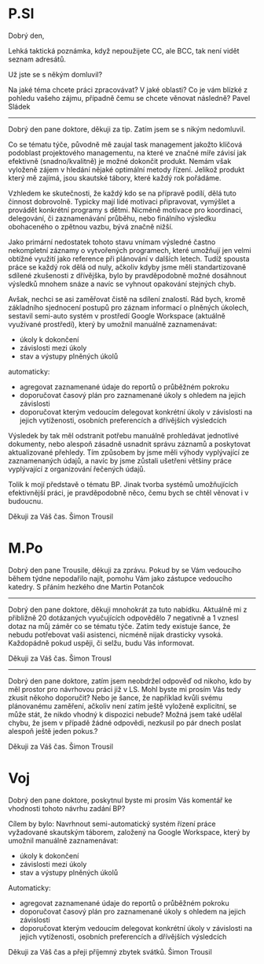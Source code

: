 
# P.Sl
Dobrý den,

Lehká taktická poznámka, když nepoužijete CC, ale BCC, tak není vidět seznam adresátů.

Už jste se s někým domluvil?

Na jaké téma chcete práci zpracovávat? V jaké oblasti? Co je vám blízké z pohledu vašeho zájmu, případně čemu se chcete věnovat následně?
Pavel Sládek

---
Dobrý den pane doktore,
děkuji za tip.
Zatím jsem se s nikým nedomluvil.

Co se tématu týče, původně mě zaujal task management jakožto klíčová podoblast projektového managementu, na které ve značné míře závisí jak efektivně (snadno/kvalitně) je možné dokončit produkt.
Nemám však vyloženě zájem v hledání nějaké optimální metody řízení. Jelikož produkt který mě zajímá, jsou skautské tábory, které každý rok pořádáme. 

Vzhledem ke skutečnosti, že každý kdo se na přípravě podílí, dělá tuto činnost dobrovolně. Typicky mají lidé motivaci připravovat, vymýšlet a provádět konkrétní programy s dětmi. Nicméně motivace pro koordinaci, delegování, či zaznamenávání průběhu, nebo finálního výsledku obohaceného o zpětnou vazbu, bývá značně nižší. 

Jako primární nedostatek tohoto stavu vnímam výsledné častno nekompletní záznamy o vytvořených programech, které umožňují jen velmi obtížné využití jako reference při plánování v dalších letech. Tudíž spousta práce se každý rok dělá od nuly, ačkoliv kdyby jsme měli standartizovaně sdílené zkušenosti z dřívějška, bylo by pravděpodobně možné dosáhnout výsledků mnohem snáze a navíc se vyhnout opakování stejných chyb. 

Avšak, nechci se asi zaměřovat čistě na sdílení znalostí. Rád bych, kromě základního sjednocení postupů pro záznam informací o plněných úkolech, sestavil semi-auto systém v prostředí Google Workspace (aktuálně využívané prostředí), který by umožnil 
manuálně zaznamenávat:
- úkoly k dokončení
- závislosti mezi úkoly
- stav a výstupy plněných úkolů

automaticky:
- agregovat zaznamenané údaje do reportů o průběžném pokroku
- doporučovat časový plán pro zaznamenané úkoly s ohledem na jejich závislosti
- doporučovat kterým vedoucím delegovat konkrétní úkoly v závislosti na jejich vytíženosti, osobních preferencích a dřívějších výsledcích

Výsledek by tak měl odstranit potřebu manuálně prohledávat jednotlivé dokumenty, nebo alespoň zásadně usnadnit správu záznamů a poskytovat aktualizované přehledy. Tím způsobem by jsme měli výhody vyplývající ze zaznamenaných údajů, a navíc by jsme zůstali ušetřeni většiny práce vyplývající z organizování řečených údajů.

Tolik k mojí představě o tématu BP.
Jinak tvorba systémů umožňujících efektivnější práci, je pravděpodobně něco, čemu bych se chtěl věnovat i v budoucnu.

Děkuji za Váš čas.
Šimon Trousil
# M.Po
Dobrý den pane Trousile, 
děkuji za zprávu. Pokud by se Vám vedoucího během týdne nepodařilo najít, pomohu Vám jako zástupce vedoucího katedry. 
S přáním hezkého dne
Martin Potančok

---
Dobrý den pane doktore,
děkuji mnohokrát za tuto nabídku.
Aktuálně mi z přibližně 20 dotázaných vyučujících odpovědělo 7 negativně a 1 vznesl dotaz na můj záměr co se tématu týče. 
Zatím tedy existuje šance, že nebudu potřebovat vaši asistenci, nicméně nijak drasticky vysoká.
Každopádně pokud uspěji, či selžu, budu Vás informovat.

Děkuji za Váš čas.
Šimon Trousl 

---
Dobrý den pane doktore,
zatím jsem neobdržel odpověď od nikoho, kdo by měl prostor pro návrhovou práci již v LS. Mohl byste mi prosím Vás tedy zkusit někoho doporučit?
Nebo je šance, že například kvůli svému plánovanému zaměření, ačkoliv není zatím ještě vyloženě explicitní, se může stát, že nikdo vhodný k dispozici nebude?
Možná jsem také udělal chybu, že jsem v případě žádné odpovědi, nezkusil po pár dnech poslat alespoň ještě jeden pokus.?

Děkuji za Váš čas.
Šimon Trousil


# Voj
Dobrý den pane doktore,
poskytnul byste mi prosím Vás komentář ke vhodnosti tohoto návrhu zadání BP?

Cílem by bylo:
Navrhnout semi-automatický systém řízení práce vyžadované skautským táborem, založený na Google Workspace, který by umožnil 
manuálně zaznamenávat:
- úkoly k dokončení
- závislosti mezi úkoly
- stav a výstupy plněných úkolů

Automaticky:
- agregovat zaznamenané údaje do reportů o průběžném pokroku
- doporučovat časový plán pro zaznamenané úkoly s ohledem na jejich závislosti
- doporučovat kterým vedoucím delegovat konkrétní úkoly v závislosti na jejich vytíženosti, osobních preferencích a dřívějších výsledcích

Děkuji za Váš čas a přeji příjemný zbytek svátků.
Šimon Trousil